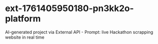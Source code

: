 # ext-1761405950180-pn3kk2o-platform
AI-generated project via External API - Prompt: live Hackathon scrapping website in real time
